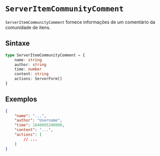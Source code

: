 # `ServerItemCommunityComment`

`ServerItemCommunityComment` fornece informações de um comentário da comunidade de itens.

## Sintaxe

```ts
type ServerItemCommunityComment = {
    name: string
    author: string
    time: number
    content: string
    actions: ServerForm[]
}
```

## Exemplos

```json
{
    "name": "...",
    "author": "Username",
    "time": 1640995200000,
    "content": "...",
    "actions": [
        // ...
    ]
}
```
